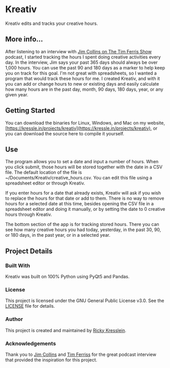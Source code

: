# Kreativ
Kreativ edits and tracks your creative hours.

## More info...
After listening to an interview with [Jim Collins on The Tim Ferris Show](https://tim.blog/2019/02/18/jim-collins/) podcast, I started tracking the hours I spent doing creative activities every day. In the interview, Jim says your past 365 days should always be over 1,000 hours. You can use the past 90 and 180 days as a marker to help keep you on track for this goal. I'm not great with spreadsheets, so I wanted a program that would track these hours for me. I created Kreativ, and with it you can add or change hours to new or existing days and easily calculate how many hours are in the past day, month, 90 days, 180 days, year, or any given year.

## Getting Started
You can download the binaries for Linux, Windows, and Mac on my website, [https://kressle.in/projects/kreativ](https://kressle.in/projects/kreativ), or you can download the source here to compile it yourself.

## Use
The program allows you to set a date and input a number of hours. When you click submit, those hours will be stored together with the date in a CSV file. The default location of the file is ~/Documents/Kreativ/creative_hours.csv. You can edit this file using a spreadsheet editor or through Kreativ.

If you enter hours for a date that already exists, Kreativ will ask if you wish to replace the hours for that date or add to them. There is no way to remove hours for a selected date at this time, besides opening the CSV file in a spreadsheet editor and doing it manually, or by setting the date to 0 creative hours through Kreativ.

The bottom section of the app is for tracking stored hours. There you can see how many creative hours you had today, yesterday, in the past 30, 90, or 180 days, in the past year, or in a selected year.

## Project Details

### Built With
Kreativ was built on 100% Python using PyQt5 and Pandas.

### License
This project is licensed under the GNU General Public License v3.0. See the [LICENSE](LICENSE) file for details.

### Author
This project is created and maintained by [Ricky Kresslein](https://kressle.in). 

### Acknowledgements
Thank you to [Jim Collins](https://www.jimcollins.com/) and [Tim Ferriss](https://tim.blog) for the great podcast interview that provided the inspiration for this project.
